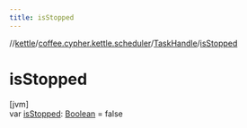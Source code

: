 ```yaml
---
title: isStopped
---
```

//[kettle](../../../index.html)/[coffee.cypher.kettle.scheduler](../index.html)/[TaskHandle](index.html)/[isStopped](is-stopped.html)



# isStopped



[jvm]\
var [isStopped](is-stopped.html): [Boolean](https://kotlinlang.org/api/latest/jvm/stdlib/kotlin/-boolean/index.html) = false




